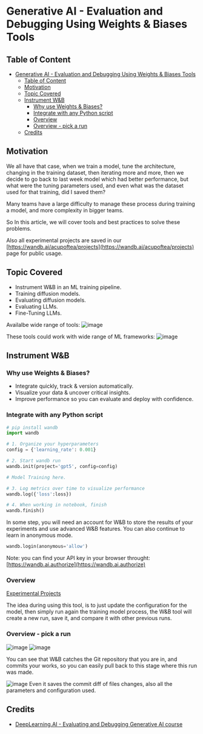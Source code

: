 # Generative AI - Evaluation and Debugging Using Weights & Biases Tools

## Table of Content
- [Generative AI - Evaluation and Debugging Using Weights \& Biases Tools](#generative-ai---evaluation-and-debugging-using-weights--biases-tools)
  - [Table of Content](#table-of-content)
  - [Motivation](#motivation)
  - [Topic Covered](#topic-covered)
  - [Instrument W\&B](#instrument-wb)
    - [Why use Weights \& Biases?](#why-use-weights--biases)
    - [Integrate with any Python script](#integrate-with-any-python-script)
    - [Overview](#overview)
    - [Overview - pick a run](#overview---pick-a-run)
  - [Credits](#credits)

## Motivation
We all have that case, when we train a model, tune the architecture, changing in the training dataset, then iterating more and more, then we decide to go back to last week model which had better performance, but what were the tuning parameters used, and even what was the dataset used for that training, did I saved them?

Many teams have a large difficulty to manage these process during training a model, and more complexity in bigger teams.

So In this article, we will cover tools and best practices to solve these problems.

Also all experimental projects are saved in our [https://wandb.ai/acupoftea/projects](https://wandb.ai/acupoftea/projects) page for public usage.

## Topic Covered
- Instrument W&B in an ML training pipeline.
- Training diffusion models.
- Evaluating diffusion models.
- Evaluating LLMs.
- Fine-Tuning LLMs.

Availalbe wide range of tools:
![image](https://github.com/AhmedYousriSobhi/aCupOfTea/assets/66730765/2b732645-1964-4542-bbe2-7ccb620ac486)

These tools could work with wide range of ML frameworks:
![image](https://github.com/AhmedYousriSobhi/aCupOfTea/assets/66730765/82d89226-a8a6-4695-a123-e9cacdcdecbf)

## Instrument W&B
### Why use Weights & Biases?
- Integrate quickly, track & version automatically.
- Visualize your data & uncover critical insights.
- Improve performance so you can evaluate and deploy with confidence.

### Integrate with any Python script
```python
# pip install wandb
import wandb

# 1. Organize your hyperparameters
config = {'learning_rate': 0.001}

# 2. Start wandb run
wandb.init(project='gpt5', config=config)

# Model Training here.

# 3. Log metrics over time to visualize performance
wandb.log({'loss':loss})

# 4. When working in notebook, finish
wandb.finish()
```

In some step, you will need an account for W&B to store the results of your experiments and use advanced W&B features. You can also continue to learn in anonymous mode.
```python
wandb.login(anonymous='allow')
```
Note: you can find your API key in your browser throught: [https://wandb.ai.authorize](https://wandb.ai.authorize)

### Overview
[Experimental Projects](https://wandb.ai/acupoftea/projects)

The idea during using this tool, is to just update the configuration for the model, then simply run again the training model process, the W&B tool will create a new run, save it, and compare it with other previous runs.

### Overview - pick a run
![image](https://github.com/AhmedYousriSobhi/aCupOfTea/assets/66730765/20fd2555-afbf-4e32-a406-484c350ed69f)
![image](https://github.com/AhmedYousriSobhi/aCupOfTea/assets/66730765/71d49258-453b-4de1-ad04-236ec719f1f5)

You can see that W&B catches the Git repository that you are in, and commits your works, so you can easily pull back to this stage where this run was made.

![image](https://github.com/AhmedYousriSobhi/aCupOfTea/assets/66730765/723db61c-5251-452f-b20e-5ad050cc592d)
Even it saves the commit diff of files changes, also all the parameters and configuration used.

## Credits
- [DeepLearning.AI - Evaluating and Debugging Generative AI course](https://www.deeplearning.ai/short-courses/evaluating-debugging-generative-ai/)